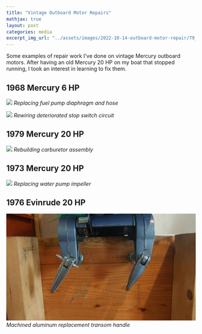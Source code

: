 ```yaml
---
title: "Vintage Outboard Motor Repairs"
mathjax: true
layout: post
categories: media
excerpt_img_url: "../assets/images/2022-10-14-outboard-motor-repair/79_mercarb.png"
---
```


Some examples of repair work I've done on vintage Mercury outboard motors. After having an old Mercury 20 HP on my boat that stopped running, I took an interest in learning to fix them.

## 1968 Mercury 6 HP
![](/assets/images/2022-10-14-outboard-motor-repair/6_hp_fuelpump.png)
*Replacing fuel pump diaphragm and hose*

![](/assets/images/2022-10-14-outboard-motor-repair/6hp_stopswitch.png)
*Rewiring deteriorated stop switch circuit*

## 1979 Mercury 20 HP
![](/assets/images/2022-10-14-outboard-motor-repair/79_mercarb.png)
*Rebuilding carburetor assembly*

## 1973 Mercury 20 HP
![](/assets/images/2022-10-14-outboard-motor-repair/73_impeller.png)
*Replacing water pump impeller*

## 1976 Evinrude 20 HP
![](/assets/images/2022-10-14-outboard-motor-repair/DSC_0216.JPG)
*Machined aluminum replacement transom handle*







